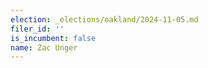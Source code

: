 ```yaml
---
election: _elections/oakland/2024-11-05.md
filer_id: ''
is_incumbent: false
name: Zac Unger
---
```

